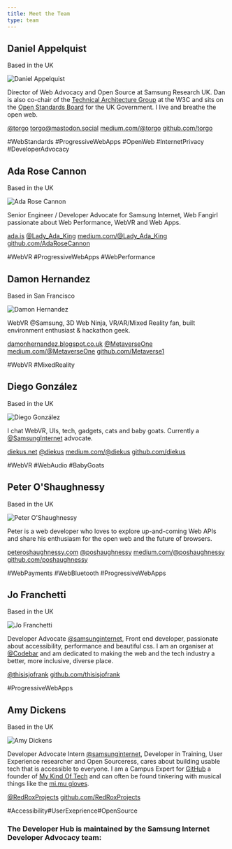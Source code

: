 ```yaml
---
title: Meet the Team
type: team
---
```


<div class="profiles">
<div class="profile">
  <h2>Daniel Appelquist</h2>

  <p class="location">Based in the UK</p>

  <img class="profile-img" src="/team/torgo.jpg" alt="Daniel Appelquist"/> 
  <p>Director of Web Advocacy and Open Source at Samsung Research UK. Dan is also co-chair of the <a href="http://w3.org/tag">Technical Architecture Group</a> at the W3C and sits on the <a href="https://www.gov.uk/government/groups/open-standards-board">Open Standards Board</a> for the UK Government. I live and breathe the open web.</p>
  <p class="profile-links"><a class="twitter" href="https://twitter.com/torgo">@torgo</a> <a class="mastodon" href="https://mastodon.social/@torgo">torgo@mastodon.social</a> <a class="medium" href="https://medium.com/@torgo">medium.com/@torgo</a> <a class="github" href="https://github.com/torgo">github.com/torgo</a></p> 
  <p class="tags"><span>#WebStandards</span> <span>#ProgressiveWebApps</span> <span>#OpenWeb</span> <span>#InternetPrivacy</span> <span>#DeveloperAdvocacy</span></p>
</div> 

<div class="profile">
  <h2>Ada Rose Cannon</h2>

<p class="location">Based in the UK</p>

  <img class="profile-img" src="/team/ada.jpg" alt="Ada Rose Cannon"/>
  <p>Senior Engineer / Developer Advocate for Samsung Internet, Web Fangirl passionate about Web Performance, WebVR and Web Apps.</p>
  <p class="profile-links"><a class="home" href="https://ada.is/">ada.is</a> <a class="twitter" href="https://twitter.com/Lady_Ada_King">@Lady_Ada_King</a> <a class="medium" href="https://medium.com/@Lady_Ada_King">medium.com/@Lady_Ada_King</a> <a class="github" href="https://github.com/AdaRoseCannon">github.com/AdaRoseCannon</a></p>
  <p class="tags"><span>#WebVR</span> <span>#ProgressiveWebApps</span> <span>#WebPerformance</span></p>
</div>

<div class="profile">
  <h2>Damon Hernandez</h2>

<p class="location">Based in San Francisco</p>

  <img class="profile-img" src="/team/damon.jpg" alt="Damon Hernandez"/>
  <p>WebVR @Samsung, 3D Web Ninja, VR/AR/Mixed Reality fan, built environment enthusiast & hackathon geek.</p>
  <p class="profile-links"><a class="home" href="http://damonhernandez.blogspot.co.uk/">damonhernandez.blogspot.co.uk</a> <a class="twitter" href="https://twitter.com/metaverseone">@MetaverseOne</a> <a class="medium" href="https://medium.com/@MetaverseOne">medium.com/@MetaverseOne</a> <a class="github" href="https://github.com/Metaverse1">github.com/Metaverse1</a></p>
  <p class="tags"><span>#WebVR</span> <span>#MixedReality</span></p>
</div>

<div class="profile">
  <h2>Diego González</h2>

<p class="location">Based in the UK</p>

  <img class="profile-img" src="/team/diego.jpg" alt="Diego González"/>
  <p>I chat WebVR, UIs, tech, gadgets, cats and baby goats. Currently a <a href="https://twitter.com/samsunginternet">@SamsungInternet</a> advocate.</p>
  <p class="profile-links"><a class="home" href="https://diekus.net">diekus.net</a> <a class="twitter" href="https://twitter.com/diekus">@diekus</a> <a class="medium" href="https://medium.com/@diekus">medium.com/@diekus</a> <a class="github" href="https://github.com/diekus">github.com/diekus</a></p>
  <p class="tags"><span>#WebVR</span> <span>#WebAudio</span> <span>#BabyGoats</span></p>
</div>

<div class="profile">
  <h2>Peter O'Shaughnessy</h2>

<p class="location">Based in the UK</p>

  <img class="profile-img" src="/team/peter.jpg" alt="Peter O'Shaughnessy"/>
  <p>Peter is a web developer who loves to explore up-and-coming Web APIs and share his enthusiasm for the open web and the future of browsers.</p>
  <p class="profile-links"><a class="home" href="https://peteroshaughnessy.com">peteroshaughnessy.com</a> <a class="twitter" href="https://twitter.com/poshaughnessy">@poshaughnessy</a> <a class="medium" href="https://medium.com/@poshaughnessy">medium.com/@poshaughnessy</a> <a class="github" href="https://github.com/poshaughnessy">github.com/poshaughnessy</a></p>
  <p class="tags"><span>#WebPayments</span> <span>#WebBluetooth</span> <span>#ProgressiveWebApps</span></p>
</div>

<div class="profile">
  <h2>Jo Franchetti</h2>

<p class="location">Based in the UK</p>

  <img class="profile-img" src="/team/jo.jpg" alt="Jo Franchetti"/>
  <p>Developer Advocate <a href="https://twitter.com/samsunginternet">@samsunginternet</a>, Front end developer, passionate about accessibility, performance and beautiful css. I am an organiser at <a href="https://twitter.com/codebar">@Codebar</a> and am dedicated to making the web and the tech industry a better, more inclusive, diverse place.</p>
  <p class="profile-links"><a class="twitter" href="https://twitter.com/thisisjofrank">@thisisjofrank</a> <a class="github" href="https://github.com/thisisjofrank">github.com/thisisjofrank</a>
  </p>
  <p class="tags"><span>#ProgressiveWebApps</span></p>
</div>

<div class="profile">
  <h2>Amy Dickens</h2>

<p class="location">Based in the UK</p>

  <img class="profile-img" src="/team/amy.jpg" alt="Amy Dickens"/>
  <p>Developer Advocate Intern <a href="https://twitter.com/samsunginternet">@samsunginternet</a>, Developer in Training, User Experience researcher and Open Sourceress, cares about building usable tech that is accessible to everyone. I am a Campus Expert for <a href="https://education.github.com">GitHub</a> a founder of <a href="http://mykindof.tech">My Kind Of Tech</a> and can often be found tinkering with musical things like the <a href="http://mimugloves.com">mi.mu gloves</a>.</p> 
  <p class="profile-links"><a class="twitter" href="https://twitter.com/RedRoxProjects">@RedRoxProjects</a> <a class="github" href="https://github.com/RedRoxProjects">github.com/RedRoxProjects</a>
  </p>
  <p class="tags"><span>#Accessibility</span><span>#UserExeprience</span><span>#OpenSource</span></p>
</div>
</div>

<h3 class="profile">
  The Developer Hub is maintained by the Samsung Internet Developer Advocacy team:
</h3>